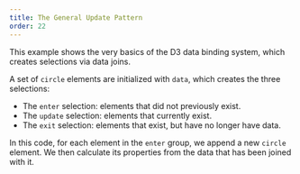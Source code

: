 ```yaml
---
title: The General Update Pattern
order: 22
---
```


This example shows the very basics of the D3 data binding system, which creates selections via data joins.  

A set of `circle` elements are initialized with `data`, which creates the three selections:

* The `enter` selection: elements that did not previously exist.  
* The `update` selection: elements that currently exist.
* The `exit` selection: elements that exist, but have no longer have data.


In this code, for each element in the `enter` group, we append a new `circle` element. We then calculate its properties from the data that has been joined with it.